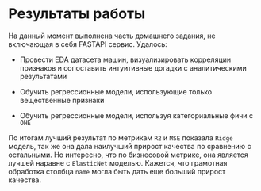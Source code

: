 # Результаты работы

На данный момент выполнена часть домашнего задания, не включающая в себя FASTAPI сервис. Удалось:

- Провести EDA датасета машин, визуализировать корреляции признаков и сопоставить интуитивные догадки с аналитическими результатами

- Обучить регрессионные модели, использующие только вещественные признаки

- Обучить регрессионные модели, используя категориальные фичи с `OHE`

По итогам лучший результат по метрикам `R2` и `MSE` показала `Ridge` модель, так же она дала наилучший прирост качества по сравнению с остальными. Но интересно, что по бизнесовой метрике, она является лучшей наравне с `ElasticNet` моделью. Кажется, что грамотная обработка столбца `name` могла быть дать еще больший прирост качества.
 